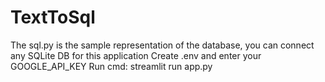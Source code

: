 # TextToSql

The sql.py is the sample representation of the database, you can connect any SQLite DB for this application
Create .env and enter your GOOGLE_API_KEY
Run cmd: streamlit run app.py
